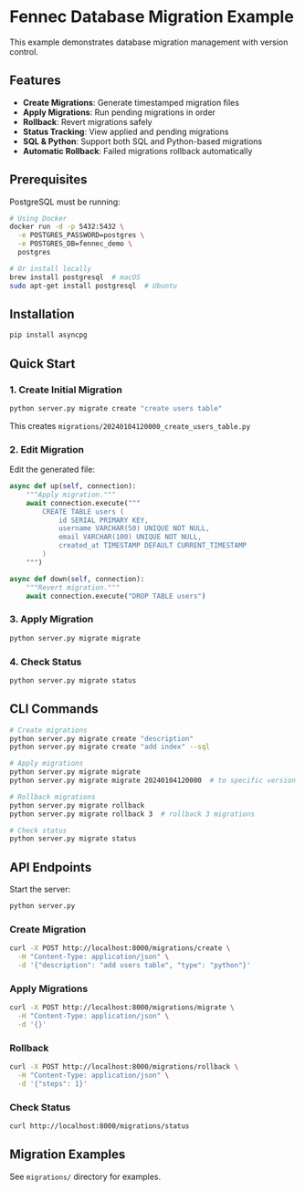 # Fennec Database Migration Example

This example demonstrates database migration management with version control.

## Features

- **Create Migrations**: Generate timestamped migration files
- **Apply Migrations**: Run pending migrations in order
- **Rollback**: Revert migrations safely
- **Status Tracking**: View applied and pending migrations
- **SQL & Python**: Support both SQL and Python-based migrations
- **Automatic Rollback**: Failed migrations rollback automatically

## Prerequisites

PostgreSQL must be running:

```bash
# Using Docker
docker run -d -p 5432:5432 \
  -e POSTGRES_PASSWORD=postgres \
  -e POSTGRES_DB=fennec_demo \
  postgres

# Or install locally
brew install postgresql  # macOS
sudo apt-get install postgresql  # Ubuntu
```

## Installation

```bash
pip install asyncpg
```

## Quick Start

### 1. Create Initial Migration

```bash
python server.py migrate create "create users table"
```

This creates `migrations/20240104120000_create_users_table.py`

### 2. Edit Migration

Edit the generated file:

```python
async def up(self, connection):
    """Apply migration."""
    await connection.execute("""
        CREATE TABLE users (
            id SERIAL PRIMARY KEY,
            username VARCHAR(50) UNIQUE NOT NULL,
            email VARCHAR(100) UNIQUE NOT NULL,
            created_at TIMESTAMP DEFAULT CURRENT_TIMESTAMP
        )
    """)

async def down(self, connection):
    """Revert migration."""
    await connection.execute("DROP TABLE users")
```

### 3. Apply Migration

```bash
python server.py migrate migrate
```

### 4. Check Status

```bash
python server.py migrate status
```

## CLI Commands

```bash
# Create migrations
python server.py migrate create "description"
python server.py migrate create "add index" --sql

# Apply migrations
python server.py migrate migrate
python server.py migrate migrate 20240104120000  # to specific version

# Rollback migrations
python server.py migrate rollback
python server.py migrate rollback 3  # rollback 3 migrations

# Check status
python server.py migrate status
```

## API Endpoints

Start the server:

```bash
python server.py
```

### Create Migration

```bash
curl -X POST http://localhost:8000/migrations/create \
  -H "Content-Type: application/json" \
  -d '{"description": "add users table", "type": "python"}'
```

### Apply Migrations

```bash
curl -X POST http://localhost:8000/migrations/migrate \
  -H "Content-Type: application/json" \
  -d '{}'
```

### Rollback

```bash
curl -X POST http://localhost:8000/migrations/rollback \
  -H "Content-Type: application/json" \
  -d '{"steps": 1}'
```

### Check Status

```bash
curl http://localhost:8000/migrations/status
```

## Migration Examples

See `migrations/` directory for examples.
